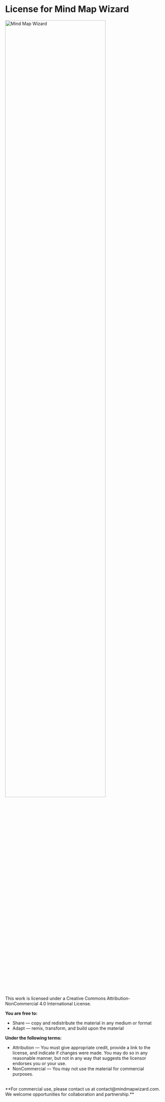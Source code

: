 # License for Mind Map Wizard
<img src="https://raw.githubusercontent.com/linus-sch/Mind-Map-Wizard/refs/heads/main/graphics/l-graphic.webp" alt="Mind Map Wizard" style="width: 80%;">

This work is licensed under a Creative Commons Attribution-NonCommercial 4.0 International License.

**You are free to:**
- Share — copy and redistribute the material in any medium or format
- Adapt — remix, transform, and build upon the material

**Under the following terms:**
- Attribution — You must give appropriate credit, provide a link to the license, and indicate if changes were made. You may do so in any reasonable manner, but not in any way that suggests the licensor endorses you or your use.
- NonCommercial — You may not use the material for commercial purposes.
<br>
**For commercial use, please contact us at contact@mindmapwizard.com. We welcome opportunities for collaboration and partnership.**
